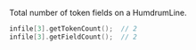 <span class="title-snippet">Total number of token fields on a HumdrumLine.</span>

```cpp
infile[3].getTokenCount();  // 2
infile[3].getFieldCount();  // 2
```


